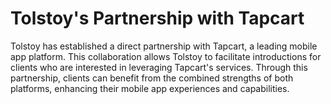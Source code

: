 # Tolstoy's Partnership with Tapcart

Tolstoy has established a direct partnership with Tapcart, a leading mobile app platform. This collaboration allows Tolstoy to facilitate introductions for clients who are interested in leveraging Tapcart's services. Through this partnership, clients can benefit from the combined strengths of both platforms, enhancing their mobile app experiences and capabilities.